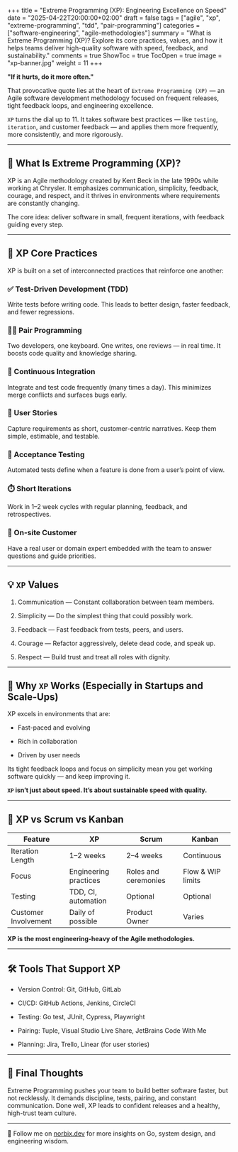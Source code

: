 +++
title = "Extreme Programming (XP): Engineering Excellence on Speed"
date = "2025-04-22T20:00:00+02:00"
draft = false
tags = ["agile", "xp", "extreme-programming", "tdd", "pair-programming"]
categories = ["software-engineering", "agile-methodologies"]
summary = "What is Extreme Programming (XP)? Explore its core practices, values, and how it helps teams deliver high-quality software with speed, feedback, and sustainability."
comments = true
ShowToc = true
TocOpen = true
image = "xp-banner.jpg"
weight = 11
+++

**"If it hurts, do it more often."**

That provocative quote lies at the heart of `Extreme Programming (XP)` — an Agile software development methodology focused on frequent releases, tight feedback loops, and engineering excellence.

`XP` turns the dial up to 11. It takes software best practices — like `testing`, `iteration`, and customer feedback — and applies them more frequently, more consistently, and more rigorously.

---

## 🧭 What Is Extreme Programming (XP)?

XP is an Agile methodology created by Kent Beck in the late 1990s while working at Chrysler. It emphasizes communication, simplicity, feedback, courage, and respect, and it thrives in environments where requirements are constantly changing.

The core idea: deliver software in small, frequent iterations, with feedback guiding every step.

---

## 🔑 XP Core Practices

XP is built on a set of interconnected practices that reinforce one another:

### ✅ Test-Driven Development (TDD)

Write tests before writing code. This leads to better design, faster feedback, and fewer regressions.

### 👯‍♂️ Pair Programming

Two developers, one keyboard. One writes, one reviews — in real time. It boosts code quality and knowledge sharing.

### 🔁 Continuous Integration

Integrate and test code frequently (many times a day). This minimizes merge conflicts and surfaces bugs early.

### 📝 User Stories

Capture requirements as short, customer-centric narratives. Keep them simple, estimable, and testable.

### 🧪 Acceptance Testing

Automated tests define when a feature is done from a user’s point of view.

### ⏱️ Short Iterations

Work in 1–2 week cycles with regular planning, feedback, and retrospectives.

### 🙋 On-site Customer

Have a real user or domain expert embedded with the team to answer questions and guide priorities.

---

## 💡 `XP` Values

1. Communication — Constant collaboration between team members.

1. Simplicity — Do the simplest thing that could possibly work.

1. Feedback — Fast feedback from tests, peers, and users.

1. Courage — Refactor aggressively, delete dead code, and speak up.

1. Respect — Build trust and treat all roles with dignity.

---

## 🚀 Why `XP` Works (Especially in Startups and Scale-Ups)

XP excels in environments that are:

- Fast-paced and evolving

- Rich in collaboration

- Driven by user needs

Its tight feedback loops and focus on simplicity mean you get working software quickly — and keep improving it.

**`XP` isn’t just about speed. It’s about sustainable speed with quality.**

---

## 🤔 XP vs Scrum vs Kanban

| Feature              | XP                    | Scrum                | Kanban            |
|----------------------|-----------------------|----------------------|-------------------|
| Iteration Length     | 1–2 weeks             | 2–4 weeks            | Continuous        |
| Focus                | Engineering practices | Roles and ceremonies | Flow & WIP limits |
| Testing              | TDD, CI, automation   | Optional             | Optional          |
| Customer Involvement | Daily of possible     | Product Owner        | Varies            |

**XP is the most engineering-heavy of the Agile methodologies.**

---

## 🛠️ Tools That Support XP

- Version Control: Git, GitHub, GitLab

- CI/CD: GitHub Actions, Jenkins, CircleCI

- Testing: Go test, JUnit, Cypress, Playwright

- Pairing: Tuple, Visual Studio Live Share, JetBrains Code With Me

- Planning: Jira, Trello, Linear (for user stories)

---

## 📌 Final Thoughts

Extreme Programming pushes your team to build better software faster, but not recklessly. It demands discipline, tests, pairing, and constant communication. Done well, XP leads to confident releases and a healthy, high-trust team culture.

---

🚀 Follow me on [norbix.dev](https://norbix.dev) for more insights on Go, system design, and engineering wisdom.
